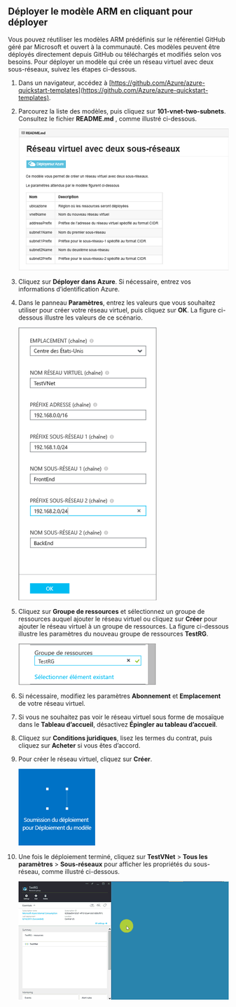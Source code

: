 ## <a name="deploy-the-arm-template-by-using-click-to-deploy"></a>Déployer le modèle ARM en cliquant pour déployer
Vous pouvez réutiliser les modèles ARM prédéfinis sur le référentiel GitHub géré par Microsoft et ouvert à la communauté. Ces modèles peuvent être déployés directement depuis GitHub ou téléchargés et modifiés selon vos besoins. Pour déployer un modèle qui crée un réseau virtuel avec deux sous-réseaux, suivez les étapes ci-dessous.

1. Dans un navigateur, accédez à [https://github.com/Azure/azure-quickstart-templates](https://github.com/Azure/azure-quickstart-templates).
2. Parcourez la liste des modèles, puis cliquez sur **101-vnet-two-subnets**. Consultez le fichier **README.md** , comme illustré ci-dessous.
   
    ![Fichier READEME.md dans GitHub](./media/virtual-networks-create-vnet-arm-template-click-include/figure1.png)
3. Cliquez sur **Déployer dans Azure**. Si nécessaire, entrez vos informations d’identification Azure. 
4. Dans le panneau **Paramètres**, entrez les valeurs que vous souhaitez utiliser pour créer votre réseau virtuel, puis cliquez sur **OK**. La figure ci-dessous illustre les valeurs de ce scénario.
   
    ![Paramètres de modèle ARM](./media/virtual-networks-create-vnet-arm-template-click-include/figure2.png)
5. Cliquez sur **Groupe de ressources** et sélectionnez un groupe de ressources auquel ajouter le réseau virtuel ou cliquez sur **Créer** pour ajouter le réseau virtuel à un groupe de ressources. La figure ci-dessous illustre les paramètres du nouveau groupe de ressources **TestRG**.
   
    ![Groupe de ressources](./media/virtual-networks-create-vnet-arm-template-click-include/figure3.png)
6. Si nécessaire, modifiez les paramètres **Abonnement** et **Emplacement** de votre réseau virtuel.
7. Si vous ne souhaitez pas voir le réseau virtuel sous forme de mosaïque dans le **Tableau d’accueil**, désactivez **Épingler au tableau d’accueil**.
8. Cliquez sur **Conditions juridiques**, lisez les termes du contrat, puis cliquez sur **Acheter** si vous êtes d’accord. 
9. Pour créer le réseau virtuel, cliquez sur **Créer**.
   
    ![Mosaïque d’envoi d’un déploiement dans le portail en version préliminaire](./media/virtual-networks-create-vnet-arm-template-click-include/figure4.png)
10. Une fois le déploiement terminé, cliquez sur **TestVNet** > **Tous les paramètres** > **Sous-réseaux** pour afficher les propriétés du sous-réseau, comme illustré ci-dessous.
    
     ![Créer un réseau virtuel dans le portail en version préliminaire](./media/virtual-networks-create-vnet-arm-template-click-include/figure5.gif)

